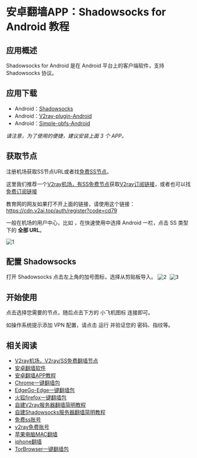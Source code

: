 # 安卓翻墙APP：Shadowsocks for Android 教程

## 应用概述

Shadowsocks for Android 是在 Android 平台上的客户端软件，支持 Shadowsocks 协议。

## 应用下载

- Android：[Shadowsocks](https://github.com/shadowsocks/shadowsocks-android/releases)
- Android：[V2ray-plugin-Android](https://github.com/shadowsocks/v2ray-plugin-android/releases)
- Android：[Simple-obfs-Android](https://github.com/shadowsocks/simple-obfs-android/releases)

*请注意，为了使用的便捷，建议安装上面 3 个 APP。*

## 获取节点

注册机场获取SS节点URL或者找[免费SS节点](https://github.com/vpn-wiki/fanqiang/wiki/%E5%85%8D%E8%B4%B9ss%E8%B4%A6%E5%8F%B7)。

这里我们推荐一个[V2ray机场，有SS免费节点](https://github.com/vpn-wiki/fanqiang/wiki/V2ray%E6%9C%BA%E5%9C%BA)获取[V2ray订阅链接](https://w1.v2ai.top/auth/register?code=cd79)，或者也可以找[免费订阅链接](https://w1.v2ai.top/auth/register?code=cd79)

教育网的网友如果打不开上面的链接，请使用这个链接：
https://cdn.v2ai.top/auth/register?code=cd79

一般在机场的用户中心，比如 ，在快速使用中选择 Android 一栏，点击 SS 类型下的 **全部 URL**。

![1](https://i.loli.net/2019/02/12/5c629c55314d9.png)

## 配置 Shadowsocks

打开 Shadowsocks 点击左上角的加号图标，选择从剪贴板导入。
<kbd>
![2](https://i.loli.net/2019/02/12/5c629cccb9991.png)
</kbd>
<kbd>
![3](https://i.loli.net/2019/02/12/5c629ce0c821b.png)
</kbd>
## 开始使用

点击选择您需要的节点，随后点击下方的 小飞机图标 连接即可。

如操作系统提示添加 VPN 配置，请点击 运行 并验证您的 密码、指纹等。

## 相关阅读
*   [V2ray机场，V2ray/SS免费翻墙节点](https://github.com/vpn-wiki/fanqiang/wiki/V2ray%E6%9C%BA%E5%9C%BA)
*   [安卓翻墙软件](https://github.com/vpn-wiki/fanqiang/wiki/%E5%AE%89%E5%8D%93%E7%BF%BB%E5%A2%99%E8%BD%AF%E4%BB%B6)
*   [安卓翻墙APP教程](https://github.com/vpn-wiki/fanqiang/tree/master/android)
*   [Chrome一键翻墙包](https://github.com/vpn-wiki/fanqiang/wiki/Chrome%E4%B8%80%E9%94%AE%E7%BF%BB%E5%A2%99%E5%8C%85)
*   [EdgeGo-Edge一键翻墙包](https://github.com/vpn-wiki/fanqiang/tree/master/EdgeGo)
*   [火狐firefox一键翻墙包](https://github.com/vpn-wiki/fanqiang/wiki/%E7%81%AB%E7%8B%90firefox%E4%B8%80%E9%94%AE%E7%BF%BB%E5%A2%99%E5%8C%85)
*   [自建V2ray服务器翻墙简明教程](https://github.com/vpn-wiki/fanqiang/blob/master/v2ss/%E8%87%AA%E5%BB%BAV2ray%E6%9C%8D%E5%8A%A1%E5%99%A8%E7%AE%80%E6%98%8E%E6%95%99%E7%A8%8B.md)
*   [自建Shadowsocks服务器翻墙简明教程](https://github.com/vpn-wiki/fanqiang/blob/master/v2ss/%E8%87%AA%E5%BB%BAShadowsocks%E6%9C%8D%E5%8A%A1%E5%99%A8%E7%AE%80%E6%98%8E%E6%95%99%E7%A8%8B.md)
*   [免费ss账号](https://github.com/vpn-wiki/fanqiang/wiki/%E5%85%8D%E8%B4%B9ss%E8%B4%A6%E5%8F%B7)
*   [v2ray免费账号](https://github.com/vpn-wiki/fanqiang/wiki/v2ray%E5%85%8D%E8%B4%B9%E8%B4%A6%E5%8F%B7)
*   [苹果电脑MAC翻墙](https://github.com/vpn-wiki/fanqiang/wiki/%E8%8B%B9%E6%9E%9C%E7%94%B5%E8%84%91MAC%E7%BF%BB%E5%A2%99)
*   [iphone翻墙](https://github.com/vpn-wiki/fanqiang/wiki/iphone%E7%BF%BB%E5%A2%99)
*   [TorBrowser一键翻墙包](https://github.com/vpn-wiki/fanqiang/wiki/TorBrowser%E4%B8%80%E9%94%AE%E7%BF%BB%E5%A2%99%E5%8C%85)
